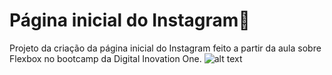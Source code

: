# Página inicial do Instagram📱
Projeto da criação da página inicial do Instagram feito a partir da aula sobre Flexbox no bootcamp da Digital Inovation One.
![alt text](https://github.com/[davi1304]/[pagina-inicial-instagram]/blob/[branch]/Insta.jpg?raw=true)
